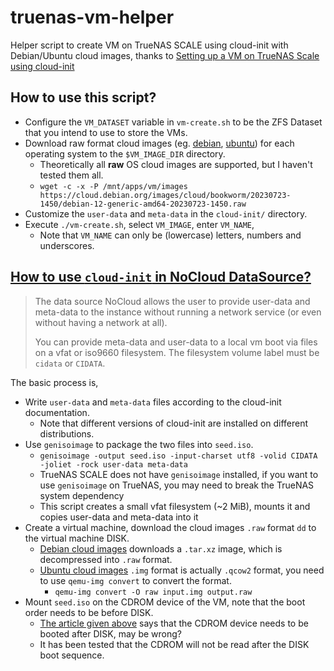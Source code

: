 
# truenas-vm-helper

Helper script to create VM on TrueNAS SCALE using cloud-init with Debian/Ubuntu cloud images,
thanks to [Setting up a VM on TrueNAS Scale using cloud-init][truenas-cloud-init]

## How to use this script?

* Configure the `VM_DATASET` variable in `vm-create.sh` to be the ZFS Dataset that you intend to use to store the VMs.
* Download raw format cloud images (eg. [debian][debian-cloud-images], [ubuntu][ubuntu-cloud-images]) for each operating system to the `$VM_IMAGE_DIR` directory.
    * Theoretically all **raw** OS cloud images are supported, but I haven't tested them all.
    * `wget -c -x -P /mnt/apps/vm/images https://cloud.debian.org/images/cloud/bookworm/20230723-1450/debian-12-generic-amd64-20230723-1450.raw`
* Customize the `user-data` and `meta-data` in the `cloud-init/` directory.
* Execute `./vm-create.sh`, select `VM_IMAGE`, enter `VM_NAME`,
    * Note that `VM_NAME` can only be (lowercase) letters, numbers and underscores.

## [How to use `cloud-init` in NoCloud DataSource?][cloud-init-nocloud]

> The data source NoCloud allows the user to provide user-data and meta-data to the instance without running a network service (or even without having a network at all).
> 
> You can provide meta-data and user-data to a local vm boot via files on a vfat or iso9660 filesystem. The filesystem volume label must be `cidata` or `CIDATA`.

The basic process is,

* Write `user-data` and `meta-data` files according to the cloud-init documentation.
    * Note that different versions of cloud-init are installed on different distributions.
* Use `genisoimage` to package the two files into `seed.iso`.
    * `genisoimage -output seed.iso -input-charset utf8 -volid CIDATA -joliet -rock user-data meta-data`
    * TrueNAS SCALE does not have `genisoimage` installed, if you want to use `genisoimage` on TrueNAS, you may need to break the TrueNAS system dependency
	* This script creates a small vfat filesystem (~2 MiB), mounts it and copies user-data and meta-data into it
* Create a virtual machine, download the cloud images `.raw` format `dd` to the virtual machine DISK.
    * [Debian cloud images][debian-cloud-images] downloads a `.tar.xz` image, which is decompressed into `.raw` format.
    * [Ubuntu cloud images][ubuntu-cloud-images] `.img` format is actually `.qcow2` format, you need to use `qemu-img convert` to convert the format.
        * `qemu-img convert -O raw input.img output.raw`
* Mount `seed.iso` on the CDROM device of the VM, note that the boot order needs to be before DISK.
    * [The article given above][truenas-cloud-init] says that the CDROM device needs to be booted after DISK, may be wrong?
    * It has been tested that the CDROM will not be read after the DISK boot sequence.


[truenas-cloud-init]: https://blog.robertorosario.com/setting-up-a-vm-on-truenas-scale-using-cloud-init/
[cloud-init-nocloud]: https://cloudinit.readthedocs.io/en/22.4.2/topics/datasources/nocloud.html
[debian-cloud-images]: https://cloud.debian.org/images/cloud/
[debian-cloud-images-repo]: https://salsa.debian.org/cloud-team/debian-cloud-images
[ubuntu-cloud-images]: https://cloud-images.ubuntu.com/
[cloud-init-bullseye]: https://cloudinit.readthedocs.io/en/20.4.1/
[cloud-init-bookworm]: https://cloudinit.readthedocs.io/en/22.4.2/index.html
[cloud-init-jammy]: https://cloudinit.readthedocs.io/en/23.1.2/index.html
